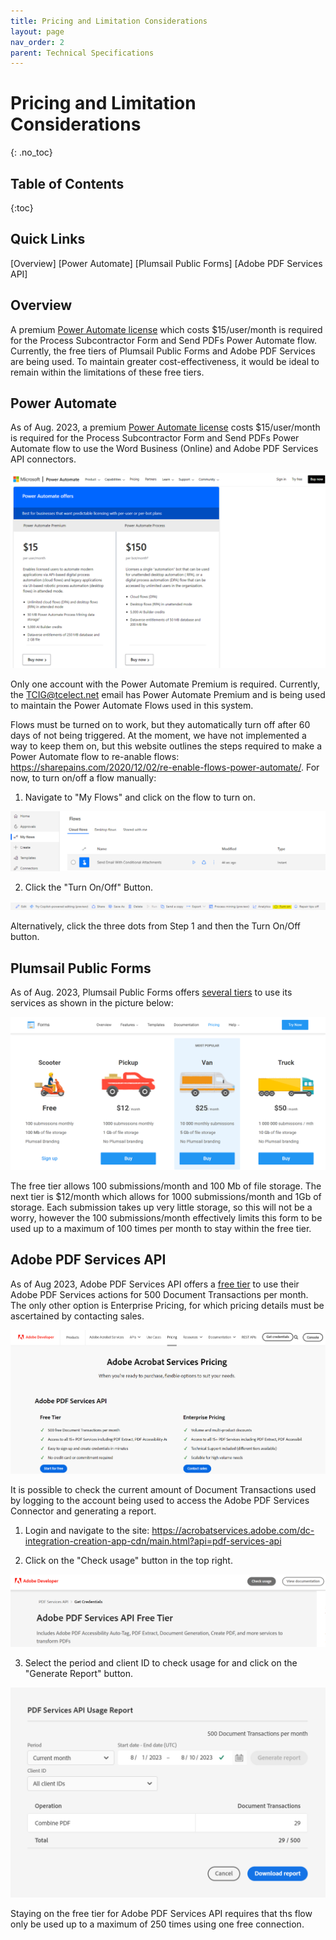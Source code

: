 ```yaml
---
title: Pricing and Limitation Considerations
layout: page
nav_order: 2
parent: Technical Specifications
---
```


# Pricing and Limitation Considerations

{: .no_toc}

## Table of Contents
{:toc}

<h2>Quick Links</h2>

[Overview]
[Power Automate]
[Plumsail Public Forms]
[Adobe PDF Services API]

<h2>Overview</h2>

A premium [Power Automate license](https://powerautomate.microsoft.com/en-us/pricing/) which costs $15/user/month is required for the Process Subcontractor Form and Send PDFs Power Automate flow. Currently, the free tiers of Plumsail Public Forms and Adobe PDF Services are being used. To maintain greater cost-effectiveness, it would be ideal to remain within the limitations of these free tiers.

<h2>Power Automate</h2>

As of Aug. 2023, a premium [Power Automate license](https://powerautomate.microsoft.com/en-us/pricing/) costs $15/user/month is required for the Process Subcontractor Form and Send PDFs Power Automate flow to use the Word Business (Online) and Adobe PDF Services API connectors. 

![Power Automate Pricing](/assets/images/powerAutomate/powerAutomatePricing.png)

Only one account with the Power Automate Premium is required. Currently, the TCIG@tcelect.net email has Power Automate Premium and is being used to maintain the Power Automate Flows used in this system.

Flows must be turned on to work, but they automatically turn off after 60 days of not being triggered. At the moment, we have not implemented a way to keep them on, but this website outlines the steps required to make a Power Automate flow to re-anable flows: https://sharepains.com/2020/12/02/re-enable-flows-power-automate/. For now, to turn on/off a flow manually:

1. Navigate to "My Flows" and click on the flow to turn on.

![Turn on a flow step 1](/assets/images/powerAutomate/turnOnAFlowStep1.png)

2. Click the "Turn On/Off" Button.

![Turn on a flow step 2](/assets/images/powerAutomate/turnOnAFlowStep2.png)

Alternatively, click the three dots from Step 1 and then the Turn On/Off button.

<h2>Plumsail Public Forms</h2>

As of Aug. 2023, Plumsail Public Forms offers [several tiers](https://plumsail.com/forms/store/public-forms/) to use its services as shown in the picture below:

![Plumsail Public Forms Pricing](/assets/images/plumsail/plumsailFormsPricing.png)

The free tier allows 100 submissions/month and 100 Mb of file storage. The next tier is $12/month which allows for 1000 submissions/month and 1Gb of storage. Each submission takes up very little storage, so this will not be a worry, however the 100 submissions/month effectively limits this form to be used up to a maximum of 100 times per month to stay within the free tier. 

<h2>Adobe PDF Services API</h2>

As of Aug 2023, Adobe PDF Services API offers a [free tier](https://developer.adobe.com/document-services/pricing/main/) to use their Adobe PDF Services actions for 500 Document Transactions per month. The only other option is Enterprise Pricing, for which pricing details must be ascertained by contacting sales.

![Adobe PDF Services API Pricing](/assets/images/adobeAcrobat/adobePDFServicesAPIPricing.png)


It is possible to check the current amount of Document Transactions used by logging to the account being used to access the Adobe PDF Services Connector and generating a report.

1. Login and navigate to the site: https://acrobatservices.adobe.com/dc-integration-creation-app-cdn/main.html?api=pdf-services-api

2. Click on the "Check usage" button in the top right.

![Check Usage Step 1](/assets/images/adobeAcrobat/checkUsageStep1.png)

3. Select the period and client ID to check usage for and click on the "Generate Report" button.

![Check Usage Step 2](/assets/images/adobeAcrobat/checkUsageStep2.png)

Staying on the free tier for Adobe PDF Services API requires that ths flow only be used up to a maximum of 250 times using one free connection. 
